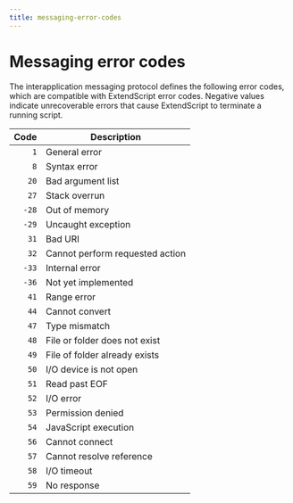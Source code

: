 ```yaml
---
title: messaging-error-codes
---
```

# Messaging error codes

The interapplication messaging protocol defines the following error codes, which are compatible with ExtendScript error codes. Negative values indicate unrecoverable errors that cause ExtendScript to terminate a running script.

| Code | Description |
| ---: | --- |
| `1` | General error |
| `8` | Syntax error |
| `20` | Bad argument list |
| `27` | Stack overrun |
| `-28` | Out of memory |
| `-29` | Uncaught exception |
| `31` | Bad URI |
| `32` | Cannot perform requested action |
| `-33` | Internal error |
| `-36` | Not yet implemented |
| `41` | Range error |
| `44` | Cannot convert |
| `47` | Type mismatch |
| `48` | File or folder does not exist |
| `49` | File of folder already exists |
| `50` | I/O device is not open |
| `51` | Read past EOF |
| `52` | I/O error |
| `53` | Permission denied |
| `54` | JavaScript execution |
| `56` | Cannot connect |
| `57` | Cannot resolve reference |
| `58` | I/O timeout |
| `59` | No response |
